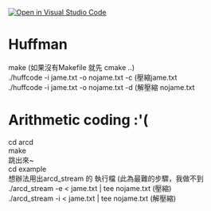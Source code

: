 [![Open in Visual Studio Code](https://classroom.github.com/assets/open-in-vscode-c66648af7eb3fe8bc4f294546bfd86ef473780cde1dea487d3c4ff354943c9ae.svg)](https://classroom.github.com/online_ide?assignment_repo_id=9701902&assignment_repo_type=AssignmentRepo)
# Huffman
 make (如果沒有Makefile 就先 cmake ..) </br>
./huffcode -i jame.txt -o nojame.txt -c (壓縮jame.txt </br>
./huffcode -i jame.txt -o nojame.txt -d (解壓縮 nojame.txt </br>

# Arithmetic coding  :'(
cd arcd</br>
make</br>
跳出來~</br>
cd example</br>
想辦法用出arcd_stream 的 執行檔 (此為最難的步驟，我做不到   </br>
./arcd_stream -e < jame.txt | tee nojame.txt (壓縮) </br>
./arcd_stream -i < jame.txt | tee nojame.txt (解壓縮) </br>
